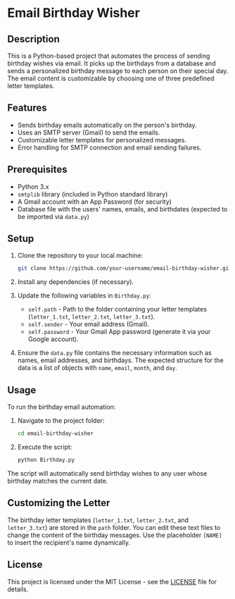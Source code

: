 
# Email Birthday Wisher

## Description
This is a Python-based project that automates the process of sending birthday wishes via email. It picks up the birthdays from a database and sends a personalized birthday message to each person on their special day. The email content is customizable by choosing one of three predefined letter templates.

## Features
- Sends birthday emails automatically on the person's birthday.
- Uses an SMTP server (Gmail) to send the emails.
- Customizable letter templates for personalized messages.
- Error handling for SMTP connection and email sending failures.

## Prerequisites
- Python 3.x
- `smtplib` library (included in Python standard library)
- A Gmail account with an App Password (for security)
- Database file with the users' names, emails, and birthdates (expected to be imported via `data.py`)

## Setup

1. Clone the repository to your local machine:
   ```bash
   git clone https://github.com/your-username/email-birthday-wisher.git
   ```

2. Install any dependencies (if necessary).

3. Update the following variables in `Birthday.py`:
   - `self.path` - Path to the folder containing your letter templates (`letter_1.txt`, `letter_2.txt`, `letter_3.txt`).
   - `self.sender` - Your email address (Gmail).
   - `self.password` - Your Gmail App password (generate it via your Google account).

4. Ensure the `data.py` file contains the necessary information such as names, email addresses, and birthdays. The expected structure for the data is a list of objects with `name`, `email`, `month`, and `day`.

## Usage

To run the birthday email automation:
1. Navigate to the project folder:
   ```bash
   cd email-birthday-wisher
   ```

2. Execute the script:
   ```bash
   python Birthday.py
   ```

The script will automatically send birthday wishes to any user whose birthday matches the current date.

## Customizing the Letter
The birthday letter templates (`letter_1.txt`, `letter_2.txt`, and `letter_3.txt`) are stored in the `path` folder. You can edit these text files to change the content of the birthday messages. Use the placeholder `[NAME]` to insert the recipient's name dynamically.

## License
This project is licensed under the MIT License - see the [LICENSE](LICENSE) file for details.
